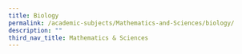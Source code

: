 ```yaml
---
title: Biology
permalink: /academic-subjects/Mathematics-and-Sciences/biology/
description: ""
third_nav_title: Mathematics & Sciences
---
```

